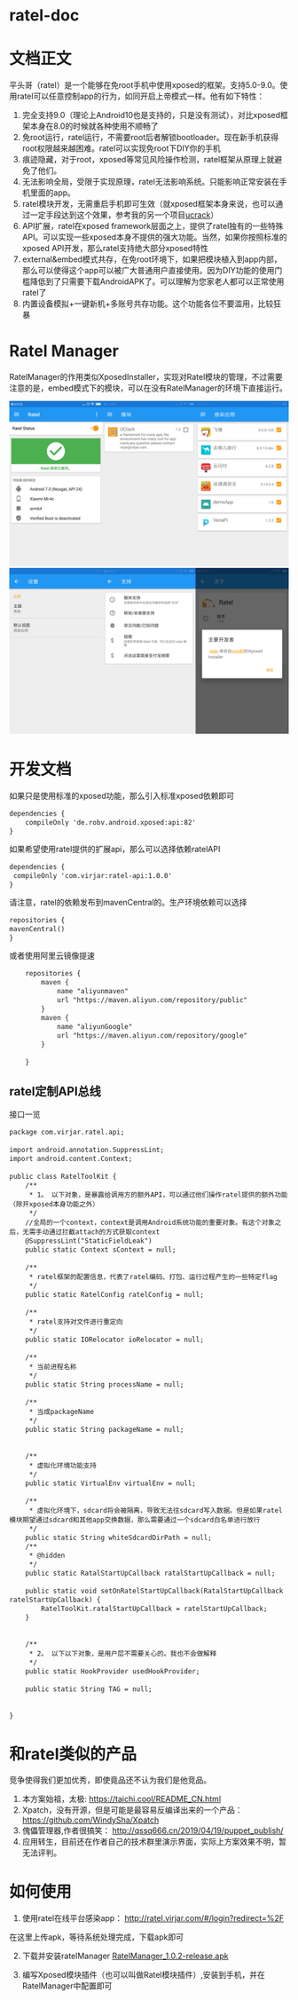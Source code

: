 # ratel-doc


# 文档正文
平头哥（ratel）是一个能够在免root手机中使用xposed的框架。支持5.0-9.0。使用ratel可以任意控制app的行为，如同开启上帝模式一样。他有如下特性：

1. 完全支持9.0（理论上Android10也是支持的，只是没有测试），对比xposed框架本身在8.0的时候就各种使用不顺畅了
2. 免root运行，ratel运行，不需要root后者解锁bootloader。现在新手机获得root权限越来越困难。ratel可以实现免root下DIY你的手机
3. 痕迹隐藏，对于root，xposed等常见风险操作检测，ratel框架从原理上就避免了他们。
4. 无法影响全局，受限于实现原理，ratel无法影响系统。只能影响正常安装在手机里面的app。
5. ratel模块开发，无需重启手机即可生效（就xposed框架本身来说，也可以通过一定手段达到这个效果，参考我的另一个项目[ucrack](https://gitee.com/virjar/ucrack)）
6. API扩展，ratel在xposed framework层面之上，提供了ratel独有的一些特殊API。可以实现一些xposed本身不提供的强大功能。当然，如果你按照标准的xposed API开发，那么ratel支持绝大部分xposed特性
7. external&embed模式共存，在免root环境下，如果把模块植入到app内部，那么可以使得这个app可以被广大普通用户直接使用。因为DIY功能的使用门槛降低到了只需要下载AndroidAPK了。可以理解为您家老人都可以正常使用ratel了
9. 内置设备模拟+一键新机+多账号共存功能。这个功能各位不要滥用，比较狂暴

# Ratel Manager

RatelManager的作用类似XposedInstaller，实现对Ratel模块的管理，不过需要注意的是，embed模式下的模块，可以在没有RatelManager的环境下直接运行。

![img](img/ratelManager1.jpg)![img](img/ratelManager2.jpg)

# 开发文档
如果只是使用标准的xposed功能，那么引入标准xposed依赖即可
```
dependencies {
    compileOnly 'de.robv.android.xposed:api:82'
}
```

如果希望使用ratel提供的扩展api，那么可以选择依赖ratelAPI
```
dependencies {
 compileOnly 'com.virjar:ratel-api:1.0.0'
}
```
请注意，ratel的依赖发布到mavenCentral的。生产环境依赖可以选择
```
repositories {
mavenCentral()
}
```
或者使用阿里云镜像提速
```
    repositories {
        maven {
            name "aliyunmaven"
            url "https://maven.aliyun.com/repository/public"
        }
        maven {
            name "aliyunGoogle"
            url "https://maven.aliyun.com/repository/google"
        }

    }
```

## ratel定制API总线
接口一览
```
package com.virjar.ratel.api;

import android.annotation.SuppressLint;
import android.content.Context;

public class RatelToolKit {
    /**
     * 1。 以下对象，是暴露给调用方的额外API，可以通过他们操作ratel提供的额外功能（除开xposed本身功能之外）
     */
    //全局的一个context，context是调用Android系统功能的重要对象。有这个对象之后，无需手动通过拦截attach的方式获取context
    @SuppressLint("StaticFieldLeak")
    public static Context sContext = null;

    /**
     * ratel框架的配置信息，代表了ratel编码、打包、运行过程产生的一些特定flag
     */
    public static RatelConfig ratelConfig = null;

    /**
     * ratel支持对文件进行重定向
     */
    public static IORelocator ioRelocator = null;

    /**
     * 当前进程名称
     */
    public static String processName = null;

    /**
     * 当成packageName
     */
    public static String packageName = null;


    /**
     * 虚拟化环境功能支持
     */
    public static VirtualEnv virtualEnv = null;

    /**
     * 虚拟化环境下，sdcard将会被隔离，导致无法往sdcard写入数据。但是如果ratel模块期望通过sdcard和其他app交换数据，那么需要通过一个sdcard白名单进行放行
     */
    public static String whiteSdcardDirPath = null;
    /**
     * @hidden
     */
    public static RatalStartUpCallback ratalStartUpCallback = null;

    public static void setOnRatelStartUpCallback(RatalStartUpCallback ratelStartUpCallback) {
        RatelToolKit.ratalStartUpCallback = ratelStartUpCallback;
    }


    /**
     * 2。 以下以下对象，是用户层不需要关心的。我也不会做解释
     */
    public static HookProvider usedHookProvider;

    public static String TAG = null;


}

```

# 和ratel类似的产品

竞争使得我们更加优秀，即使竟品还不认为我们是他竞品。

1. 本方案始祖，太极: https://taichi.cool/README_CN.html
2. Xpatch，没有开源，但是可能是最容易反编译出来的一个产品： https://github.com/WindySha/Xpatch
3. 傀儡管理器,作者很搞笑： http://qssq666.cn/2019/04/19/puppet_publish/
4. 应用转生，目前还在作者自己的技术群里演示界面，实际上方案效果不明，暂无法评判。

# 如何使用
1. 使用ratel在线平台感染app： 
http://ratel.virjar.com/#/login?redirect=%2F

在这里上传apk，等待系统处理完成，下载apk即可

2. 下载并安装ratelManager
[RatelManager_1.0.2-release.apk](RatelManager_1.0.2-release.apk)

3. 编写Xposed模块插件（也可以叫做Ratel模块插件）,安装到手机，并在RatelManager中配置即可


